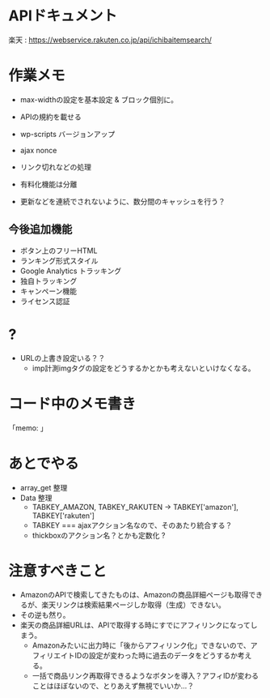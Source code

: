 # APIドキュメント

楽天 : https://webservice.rakuten.co.jp/api/ichibaitemsearch/

# 作業メモ
- max-widthの設定を基本設定 & ブロック個別に。
- APIの規約を載せる
- wp-scripts バージョンアップ
- ajax nonce

- リンク切れなどの処理
- 有料化機能は分離
- 更新などを連続でされないように、数分間のキャッシュを行う？

## 今後追加機能
- ボタン上のフリーHTML
- ランキング形式スタイル
- Google Analytics トラッキング
- 独自トラッキング
- キャンペーン機能
- ライセンス認証

# ?
- URLの上書き設定いる？？
  - imp計測imgタグの設定をどうするかとかも考えないといけなくなる。

# コード中のメモ書き
「memo: 」



# あとでやる

- array_get 整理
- Data 整理
  - TABKEY_AMAZON, TABKEY_RAKUTEN → TABKEY['amazon'], TABKEY['rakuten']
  - TABKEY === ajaxアクション名なので、そのあたり統合する？
  - thickboxのアクション名？とかも定数化 ? 


# 注意すべきこと

- AmazonのAPIで検索してきたものは、Amazonの商品詳細ページも取得できるが、楽天リンクは検索結果ページしか取得（生成）できない。
- その逆も然り。
- 楽天の商品詳細URLは、APIで取得する時にすでにアフィリンクになってしまう。
  - Amazonみたいに出力時に「後からアフィリンク化」できないので、アフィリエイトIDの設定が変わった時に過去のデータをどうするか考える。
  - 一括で商品リンク再取得できるようなボタンを導入？アフィIDが変わることはほぼないので、とりあえず無視でいいか...？
